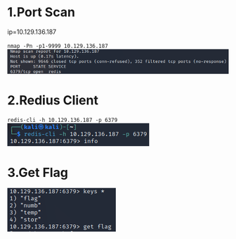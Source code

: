 # 1.Port Scan
ip=10.129.136.187

`nmap -Pn -p1-9999 10.129.136.187`
![f34a9d6207c99adc1e952ba6f9efeff4.png](../_resources/f34a9d6207c99adc1e952ba6f9efeff4.png)
# 2.Redius Client
`redis-cli -h 10.129.136.187 -p 6379`
![c429bf2b2d66fa707e185b045f23d423.png](../_resources/c429bf2b2d66fa707e185b045f23d423.png)

# 3.Get Flag
![116e4195528649b6d3ef518ffc835b8d.png](../_resources/116e4195528649b6d3ef518ffc835b8d.png)